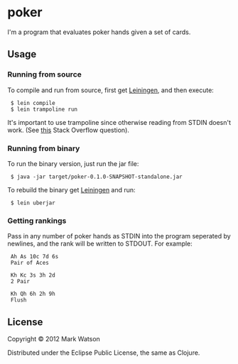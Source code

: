 # poker

I'm a program that evaluates poker hands given a set of cards.

## Usage

### Running from source

To compile and run from source, first get [Leiningen](https://github.com/technomancy/leiningen), and then execute:

     $ lein compile
     $ lein trampoline run

It's important to use trampoline since otherwise reading from STDIN doesn't work. (See [this](http://stackoverflow.com/questions/7707558/clojure-read-line-doesnt-wait-for-input) Stack Overflow question).

### Running from binary

To run the binary version, just run the jar file:

     $ java -jar target/poker-0.1.0-SNAPSHOT-standalone.jar

To rebuild the binary get [Leiningen](https://github.com/technomancy/leiningen) and run:

     $ lein uberjar

### Getting rankings

Pass in any number of poker hands as STDIN into the program seperated by newlines, and the rank will be written to STDOUT. For example:

     Ah As 10c 7d 6s
     Pair of Aces

     Kh Kc 3s 3h 2d
     2 Pair

     Kh Qh 6h 2h 9h
     Flush

## License

Copyright © 2012 Mark Watson

Distributed under the Eclipse Public License, the same as Clojure.
